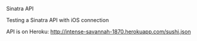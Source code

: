 Sinatra API

Testing a Sinatra API with iOS connection

API is on Heroku: http://intense-savannah-1870.herokuapp.com/sushi.json